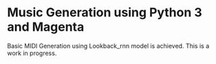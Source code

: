 # Music Generation using Python 3 and Magenta
Basic MIDI Generation using Lookback_rnn model is achieved.
This is a work in progress.
